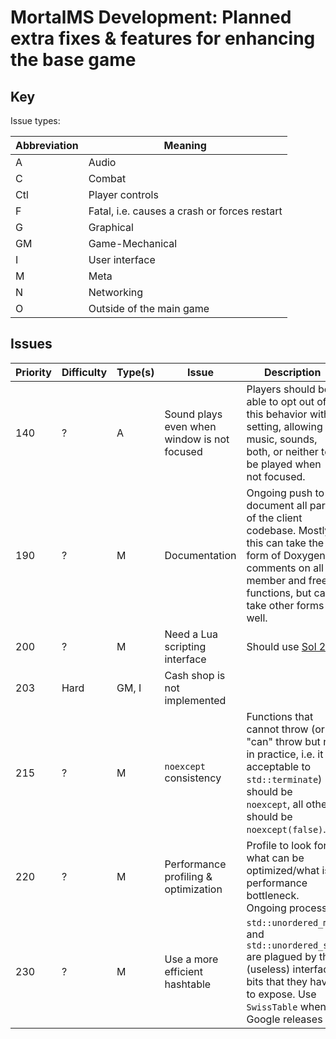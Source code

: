 # MortalMS Development: Planned extra fixes & features for enhancing the base game

## Key

Issue types:

| **Abbreviation** | **Meaning**                                  |
|------------------|----------------------------------------------|
| A                | Audio                                        |
| C                | Combat                                       |
| Ctl              | Player controls                              |
| F                | Fatal, i.e. causes a crash or forces restart |
| G                | Graphical                                    |
| GM               | Game-Mechanical                              |
| I                | User interface                               |
| M                | Meta                                         |
| N                | Networking                                   |
| O                | Outside of the main game                     |

## Issues

| **Priority** | **Difficulty** | **Type(s)** | **Issue**                                               | **Description**                                                                                                                                                                  |
|--------------|----------------|-------------|---------------------------------------------------------|----------------------------------------------------------------------------------------------------------------------------------------------------------------------------------|
| 140          | ?              | A           | Sound plays even when window is not focused             | Players should be able to opt out of this behavior with a setting, allowing music, sounds, both, or neither to be played when not focused.                                       |
| 190          | ?              | M           | Documentation                                           | Ongoing push to document all parts of the client codebase. Mostly this can take the form of Doxygen comments on all member and free functions, but can take other forms as well. |
| 200          | ?              | M           | Need a Lua scripting interface                          | Should use [Sol 2](https://github.com/ThePhD/sol2).                                                                                                                              |
| 203          | Hard           | GM, I       | Cash shop is not implemented                            |                                                                                                                                                                                  |
| 215          | ?              | M           | `noexcept` consistency                                  | Functions that cannot throw (or "can" throw but not in practice, i.e. it is acceptable to `std::terminate`) should be `noexcept`, all others should be `noexcept(false)`.        |
| 220          | ?              | M           | Performance profiling & optimization                    | Profile to look for what can be optimized/what is a performance bottleneck. Ongoing process.                                                                                     |
| 230          | ?              | M           | Use a more efficient hashtable                          | `std::unordered_map` and `std::unordered_set` are plagued by the (useless) interface bits that they have to expose. Use `SwissTable` when Google releases it.                    |
